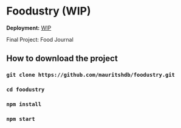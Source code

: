 # Foodustry (WIP)

**Deployment:** [WIP](https://earnest-salmiakki-f49ffe.netlify.app/)

Final Project: Food Journal

## How to download the project

### `git clone https://github.com/mauritshdb/foodustry.git`

### `cd foodustry`

### `npm install`

### `npm start`
